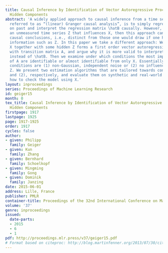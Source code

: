 ```yaml
---
title: Causal Inference by Identification of Vector Autoregressive Processes with
  Hidden Components
abstract: 'A widely applied approach to causal inference from a time series X, often
  referred to as “(linear) Granger causal analysis”, is to simply regress present
  on past and interpret the regression matrix \hatB causally. However, if there is
  an unmeasured time series Z that influences X, then this approach can lead to wrong
  causal conclusions, i.e., distinct from those one would draw if one had additional
  information such as Z. In this paper we take a different approach: We assume that
  X together with some hidden Z forms a first order vector autoregressive (VAR) process
  with transition matrix A, and argue why it is more valid to interpret A causally
  instead of \hatB. Then we examine under which conditions the most important parts
  of A are identifiable or almost identifiable from only X. Essentially, sufficient
  conditions are (1) non-Gaussian, independent noise or (2) no influence from X to
  Z. We present two estimation algorithms that are tailored towards conditions (1)
  and (2), respectively, and evaluate them on synthetic and real-world data. We discuss
  how to check the model using X.'
layout: inproceedings
series: Proceedings of Machine Learning Research
id: geiger15
month: 0
tex_title: Causal Inference by Identification of Vector Autoregressive Processes with
  Hidden Components
firstpage: 1917
lastpage: 1925
page: 1917-1925
order: 1917
cycles: false
author:
- given: Philipp
  family: Geiger
- given: Kun
  family: Zhang
- given: Bernhard
  family: Schoelkopf
- given: Mingming
  family: Gong
- given: Dominik
  family: Janzing
date: 2015-06-01
address: Lille, France
publisher: PMLR
container-title: Proceedings of the 32nd International Conference on Machine Learning
volume: '37'
genre: inproceedings
issued:
  date-parts:
  - 2015
  - 6
  - 1
pdf: http://proceedings.mlr.press/v37/geiger15.pdf
# Format based on citeproc: http://blog.martinfenner.org/2013/07/30/citeproc-yaml-for-bibliographies/
---
```

